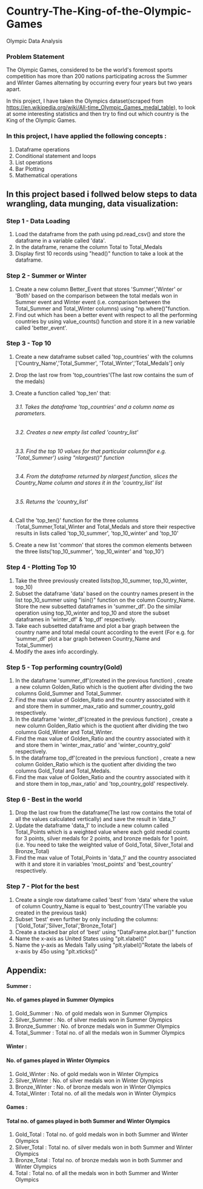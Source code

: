 # Country-The-King-of-the-Olympic-Games
Olympic Data Analysis



### Problem Statement
The Olympic Games, considered to be the world's foremost sports competition has more than 200 nations participating across the Summer and Winter Games alternating by occurring every four years but two years apart.

In this project, I have taken the Olympics dataset(scraped from https://en.wikipedia.org/wiki/All-time_Olympic_Games_medal_table), to look at some interesting statistics and then try to find out which country is the King of the Olympic Games.

### In this project, I have applied the following concepts :
1.	Dataframe operations
2.	Conditional statement and loops
3.	List operations
4.	Bar Plotting
5.	Mathematical operations

## In this project based i follwed below steps to data wrangling, data munging, data visualization: 

### Step 1 - Data Loading
1.	Load the dataframe from the path using pd.read_csv() and store the dataframe in a variable called 'data'.
2.	In the dataframe, rename the column Total to Total_Medals
3.	Display first 10 records using "head()" function to take a look at the dataframe.
### Step 2 - Summer or Winter
1.	Create a new column Better_Event that stores 'Summer','Winter' or 'Both' based on the comparison between the total medals won in Summer event and Winter event (i.e. comparison between the Total_Summer and Total_Winter columns) using "np.where()"function.
2.	Find out which has been a better event with respect to all the performing countries by using value_counts() function and store it in a new variable called 'better_event'.

### Step 3 - Top 10
1. Create a new dataframe subset called 'top_countries' with the columns ['Country_Name','Total_Summer', 'Total_Winter','Total_Medals'] only
2. Drop the last row from 'top_countries'(The last row contains the sum of the medals)
3. Create a function called 'top_ten' that:

   ###### 3.1.	Takes the dataframe 'top_countries' and a column name as parameters.
   ###### 3.2.	Creates a new empty list called 'country_list'
   ###### 3.3.	Find the top 10 values for that particular column(for e.g. 'Total_Summer') using "nlargest()" function
   ###### 3.4. From the dataframe returned by nlargest function, slices the Country_Name column and stores it in the 'country_list' list
   ###### 3.5. Returns the 'country_list'
   
4.	Call the 'top_ten()' function for the three columns :Total_Summer,Total_Winter and Total_Medals and store their respective results in lists called 'top_10_summer', 'top_10_winter' and 'top_10'
5. Create a new list 'common' that stores the common elements between the three lists('top_10_summer', 'top_10_winter' and 'top_10')

### Step 4 - Plotting Top 10
1.	Take the three previously created lists(top_10_summer, top_10_winter, top_10)
2.	Subset the dataframe 'data' based on the country names present in the list top_10_summer using "isin()" function on the column Country_Name. Store the new subsetted dataframes in 'summer_df'. Do the similar operation using top_10_winter and top_10 and store the subset dataframes in 'winter_df' & 'top_df' respectively.
3.	Take each subsetted dataframe and plot a bar graph between the country name and total medal count according to the event (For e.g. for 'summer_df' plot a bar graph between Country_Name and Total_Summer)
4.	Modify the axes info accordingly.

### Step 5 - Top performing country(Gold)
1.	In the dataframe 'summer_df'(created in the previous function) , create a new column Golden_Ratio which is the quotient after dividing the two columns Gold_Summer and Total_Summer.
2.	Find the max value of Golden_Ratio and the country associated with it and store them in summer_max_ratio and summer_country_gold respectively.
3.	In the dataframe 'winter_df'(created in the previous function) , create a new column Golden_Ratio which is the quotient after dividing the two columns Gold_Winter and Total_Winter.
4.	Find the max value of Golden_Ratio and the country associated with it and store them in 'winter_max_ratio' and 'winter_country_gold' respectively.
5.	In the dataframe top_df'(created in the previous function) , create a new column Golden_Ratio which is the quotient after dividing the two columns Gold_Total and Total_Medals.
6.	Find the max value of Golden_Ratio and the country associated with it and store them in top_max_ratio' and 'top_country_gold' respectively.
### Step 6 - Best in the world
1.	Drop the last row from the dataframe(The last row contains the total of all the values calculated vertically) and save the result in 'data_1'
2.	Update the dataframe 'data_1' to include a new column called Total_Points which is a weighted value where each gold medal counts for 3 points, silver medals for 2 points, and bronze medals for 1 point. (i.e. You need to take the weighted value of Gold_Total, Silver_Total and Bronze_Total)
3.	Find the max value of Total_Points in 'data_1' and the country associated with it and store it in variables 'most_points' and 'best_country' respectively.
### Step 7 - Plot for the best
1.	Create a single row dataframe called 'best' from 'data' where the value of column Country_Name is equal to 'best_country'(The variable you created in the previous task)
2.	Subset 'best' even further by only including the columns: ['Gold_Total','Silver_Total','Bronze_Total']
3.	Create a stacked bar plot of 'best' using "DataFrame.plot.bar()" function
4.	Name the x-axis as United States using "plt.xlabel()"
5.	Name the y-axis as Medals Tally using "plt.ylabel()"Rotate the labels of x-axis by 45o using "plt.xticks()"






## Appendix:

####  Summer	:	
#### No. of games played in Summer Olympics
1. Gold_Summer	:	No. of gold medals won in Summer Olympics
2. Silver_Summer	:	No. of silver medals won in Summer Olympics
3. Bronze_Summer	:	No. of bronze medals won in Summer Olympics
4. Total_Summer	:	Total no. of all the medals won in Summer Olympics


#### Winter	:	
#### No. of games played in Winter Olympics
1. Gold_Winter	:	No. of gold medals won in Winter Olympics
2. Silver_Winter	:	No. of silver medals won in Winter Olympics
3. Bronze_Winter	:	No. of bronze medals won in Winter Olympics
4. Total_Winter	:	Total no. of all the medals won in Winter Olympics


#### Games	:	
#### Total no. of games played in both Summer and Winter Olympics
1. Gold_Total	:	Total no. of gold medals won in both Summer and Winter Olympics
2. Silver_Total	:	Total no. of silver medals won in both Summer and Winter Olympics
3. Bronze_Total	:	Total no. of bronze medals won in both Summer and Winter Olympics
4. Total	:	Total no. of all the medals won in both Summer and Winter Olympics



